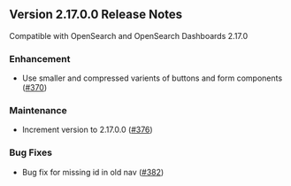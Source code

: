 ## Version 2.17.0.0 Release Notes

Compatible with OpenSearch and OpenSearch Dashboards 2.17.0

### Enhancement

- Use smaller and compressed varients of buttons and form components ([#370](https://github.com/opensearch-project/dashboards-query-workbench/pull/370))

### Maintenance

- Increment version to 2.17.0.0 ([#376](https://github.com/opensearch-project/dashboards-query-workbench/pull/370))

### Bug Fixes

- Bug fix for missing id in old nav ([#382](https://github.com/opensearch-project/dashboards-query-workbench/pull/382))
